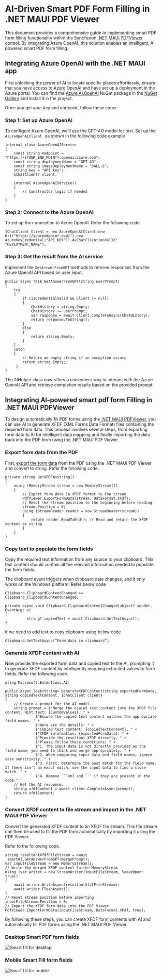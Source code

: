 # AI-Driven Smart PDF Form Filling in .NET MAUI PDF Viewer

This document provides a comprehensive guide to implementing smart PDF form filling functionality within the Syncfusion [.NET MAUI PDFViewer](https://www.syncfusion.com/maui-controls/maui-pdfviewer) control. By integrating Azure OpenAI, this solution enables an intelligent, AI-powered smart PDF form filling. 

## Integrating Azure OpenAI with the .NET MAUI app

First unlocking the power of AI to locate specific places effortlessly, ensure that you have access to [Azure OpenAI](https://azure.microsoft.com/en-in/products/ai-services/openai-service) and have set up a deployment in the Azure portal. You can find the [Azure.AI.OpenAI](https://www.nuget.org/packages/Azure.AI.OpenAI/1.0.0-beta.12) NuGet package in the [NuGet Gallery](https://www.nuget.org/) and install it in the project.

Once you get your key and endpoint, follow these steps:

### Step 1: Set up Azure OpenAI

To configure Azure OpenAI, we’ll use the GPT-4O model for text. Set up the `AzureOpenAIClient ` as shown in the following code example

```
internal class AzureOpenAIService
{
    const string endpoint = "https://{YOUR_END_POINT}.openai.azure.com";
    const string deploymentName = "GPT-4O";
    const string imageDeploymentName = "DALL-E";
    string key = "API key";
    IChatClient? client;

    internal AzureOpenAIService()
    {
        // Constructor logic if needed
    }
}

```

### Step 2: Connect to the Azure OpenAI

To set up the connection to Azure OpenAI. Refer the following code

```
IChatClient Client = new AzureOpenAIClient(new Uri("https://yourendpoint.com/"),new AzureKeyCredential("API_KEY")).AsChatClient(modelId: "DEPLOYMENT_NAME");

```

### Step 3: Get the result from the AI service

Implement the ` GetAnswerFromGPT ` methods to retrieve responses from the Azure OpenAI API based on user input.

```
public async Task GetAnswerFromGPT(string userPrompt)
{
    try
    {
        if (IsCredentialValid && Client != null)
        {
            ChatHistory = string.Empty;
            ChatHistory += userPrompt;
            var response = await Client.CompleteAsync(ChatHistory);
            return response.ToString();
        }
        else
        {
            return string.Empty;
        }
    }
    catch
    {
        // Return an empty string if an exception occurs
        return string.Empty;   
     }
}

```

The AIHelper class now offers a convenient way to interact with the Azure OpenAI API and retrieve completion results based on the provided prompt.

## Integrating AI-powered smart pdf form Filling in .NET MAUI PDFViewer

To design automatically fill PDF forms using the [.NET MAUI PDFViewer](https://www.syncfusion.com/maui-controls/maui-pdfviewer), you can use AI to generate XFDF (XML Forms Data Format) files containing the required form data. This process involves several steps, from exporting form data to AI for intelligent data mapping and finally importing the data back into the PDF form using the .NET MAUI PDF Viewer.

### Export form data from the PDF

First, [export the form data](https://help.syncfusion.com/maui/pdf-viewer/form-filling#export-form-data) from the PDF using the .NET MAUI PDF Viewer and convert to string. Refer the following code.

```
private string GetXFDFAsString()
{
    using (MemoryStream stream = new MemoryStream())
    {
        // Export form data in XFDF format to the stream
        PdfViewer.ExportFormData(stream, DataFormat.XFdf);
        // Reset the stream position to the beginning before reading
        stream.Position = 0;
        using (StreamReader reader = new StreamReader(stream))
        {
            return reader.ReadToEnd(); // Read and return the XFDF content as string
        }
    }
}

```

### Copy text to populate the form fields

Copy the required text information from any source to your clipboard. This text content should contain all the relevant information needed to populate the form fields.

The clipboard event triggers when clipboard data changes, and it only works on the Windows platform. Refer below code 

```
Clipboard.ClipboardContentChanged += Clipboard_ClipboardContentChanged;

private async void Clipboard_ClipboardContentChanged(object? sender, EventArgs e)
{
          string? copiedText = await Clipboard.GetTextAsync();
}

```

if we need to add text to copy clipboard using below code

```
Clipboard.SetTextAsync(“Form data in clipboard”);
```

### Generate XFDF content with AI

Now provide the exported form data and copied text to the AI, prompting it to generate XFDF content by intelligently mapping extracted values to form fields. Refer the following code.

```
using Microsoft.Extentions.AI;

public async Task<String> GenerateXFDFContent(string exportedFormData, string copiedTextContent, IChatClient client)
{
    // Create a prompt for the AI model.
    string prompt = $"Merge the copied text content into the XFDF file content. Hint text: {CustomValues}. " +
              $"Ensure the copied text content matches the appropriate field names. " +
              $"Here are the details: " +
              $"Copied text content: {copiedTextContent}, " +
              $"XFDF information: {exportedFormData}. " +
              $"Provide the resultant XFDF directly. " +
              $"Please follow these conditions: " +
              $"1. The input data is not directly provided as the field name; you need to think and merge appropriately. " +
              $"2. When comparing input data and field names, ignore case sensitivity. " +
              $"3. First, determine the best match for the field name. If there isn’t an exact match, use the input data to find a close match. " +
              $"4. Remove ```xml and ``` if they are present in the code.";
    // Get the AI response.
    string xfdfContent = await client.CompleteAsync(prompt);
    return xfdfContent;
}

```

### Convert XFDF content to file stream and import in the .NET MAUI PDF Viewer

Convert the generated XFDF content to an XFDF file stream. This file stream can then be used to fill the PDF form automatically by importing it using the PDF Viewer.

Refer to the following code.

```
string resultantXfdfFileStream = await _smartAI.GetAnswerFromGPT(mergePrompt);
var inputFileStream = new MemoryStream();
// Write the merged XFDF content to the MemoryStream
using (var writer = new StreamWriter(inputFileStream, leaveOpen: true))
{
    await writer.WriteAsync(resultantXfdfFileStream);
    await writer.FlushAsync();
}
// Reset stream position before importing
inputFileStream.Position = 0;
// Import the XFDF form data into the PDF Viewer
PdfViewer.ImportFormData(inputFileStream, DataFormat.XFdf, true);

```

By following these steps, you can create XFDF form contents with AI and automatically fill PDF forms using the .NET MAUI PDF Viewer.

### Desktop Smart PDF form fields

![Smart fill for desktop](Images/AISamples/Desktop_AISmartFill.gif)

### Mobile Smart Fill form fields

![Smart fill for mobile](Images/AISamples/Mobile_AISmartFill.gif)

